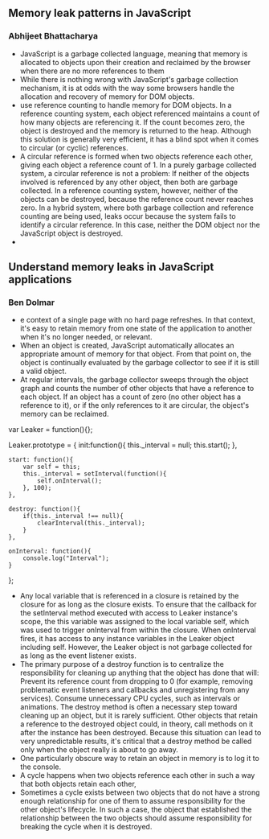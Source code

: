 ## Memory leak patterns in JavaScript
### Abhijeet Bhattacharya

- JavaScript is a garbage collected language, meaning that memory is allocated to objects upon their creation and reclaimed by the browser when there are no more references to them
- While there is nothing wrong with JavaScript's garbage collection mechanism, it is at odds with the way some browsers handle the allocation and recovery of memory for DOM objects.
-  use reference counting to handle memory for DOM objects. In a reference counting system, each object referenced maintains a count of how many objects are referencing it. If the count becomes zero, the object is destroyed and the memory is returned to the heap. Although this solution is generally very efficient, it has a blind spot when it comes to circular (or cyclic) references.
- A circular reference is formed when two objects reference each other, giving each object a reference count of 1. In a purely garbage collected system, a circular reference is not a problem: If neither of the objects involved is referenced by any other object, then both are garbage collected. In a reference counting system, however, neither of the objects can be destroyed, because the reference count never reaches zero. In a hybrid system, where both garbage collection and reference counting are being used, leaks occur because the system fails to identify a circular reference. In this case, neither the DOM object nor the JavaScript object is destroyed. 
- 

## Understand memory leaks in JavaScript applications
### Ben Dolmar

- e context of a single page with no hard page refreshes. In that context, it's easy to retain memory from one state of the application to another when it's no longer needed, or relevant.
- When an object is created, JavaScript automatically allocates an appropriate amount of memory for that object. From that point on, the object is continually evaluated by the garbage collector to see if it is still a valid object.
- At regular intervals, the garbage collector sweeps through the object graph and counts the number of other objects that have a reference to each object. If an object has a count of zero (no other object has a reference to it), or if the only references to it are circular, the object's memory can be reclaimed. 

var Leaker = function(){};

Leaker.prototype = {
    init:function(){
        this._interval = null;
        this.start();
    },

    start: function(){
        var self = this;
        this._interval = setInterval(function(){
            self.onInterval();
        }, 100);
    },

    destroy: function(){
        if(this._interval !== null){
            clearInterval(this._interval);          
        }
    },

    onInterval: function(){
        console.log("Interval");
    }
};

- Any local variable that is referenced in a closure is retained by the closure for as long as the closure exists. To ensure that the callback for the setInterval method executed with access to Leaker instance's scope, the this variable was assigned to the local variable self, which was used to trigger onInterval from within the closure. When onInterval fires, it has access to any instance variables in the Leaker object including self. However, the Leaker object is not garbage collected for as long as the event listener exists.
-  The primary purpose of a destroy function is to centralize the responsibility for cleaning up anything that the object has done that will:
Prevent its reference count from dropping to 0 (for example, removing problematic event listeners and callbacks and unregistering from any services).
Consume unnecessary CPU cycles, such as intervals or animations.
The destroy method is often a necessary step toward cleaning up an object, but it is rarely sufficient. Other objects that retain a reference to the destroyed object could, in theory, call methods on it after the instance has been destroyed. Because this situation can lead to very unpredictable results, it's critical that a destroy method be called only when the object really is about to go away.
- One particularly obscure way to retain an object in memory is to log it to the console.
- A cycle happens when two objects reference each other in such a way that both objects retain each other,
- Sometimes a cycle exists between two objects that do not have a strong enough relationship for one of them to assume responsibility for the other object's lifecycle. In such a case, the object that established the relationship between the two objects should assume responsibility for breaking the cycle when it is destroyed. 

